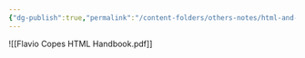 ```yaml
---
{"dg-publish":true,"permalink":"/content-folders/others-notes/html-and-css/flavio-copes-html-handbook/","title":"Flavio Copes HTML Handbook.pdf"}
---
```



![[Flavio Copes HTML Handbook.pdf]]
